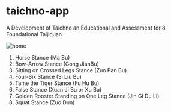 # taichno-app
A Development of Taichno an Educational and Assessment for 8 Foundational Taijiquan

![home](https://github.com/nihil77/taichno-app/assets/75843200/e9692c68-eb91-4653-b666-6ee916febbd1)


1. Horse Stance (Ma Bu)
2. Bow-Arrow Stance (Gong JianBu)
3. Sitting on Crossed Legs Stance (Zuo Pan Bu)
4. Four-Six Stance (Si Liu Bu)
5. Tame the Tiger Stance (Fu Hu Bu)
6. False Stance (Xuan Ji Bu or Xu Bu)
7. Golden Rooster Standing on One Leg Stance (Jin Gi Du Li)
8. Squat Stance (Zuo Dun)
